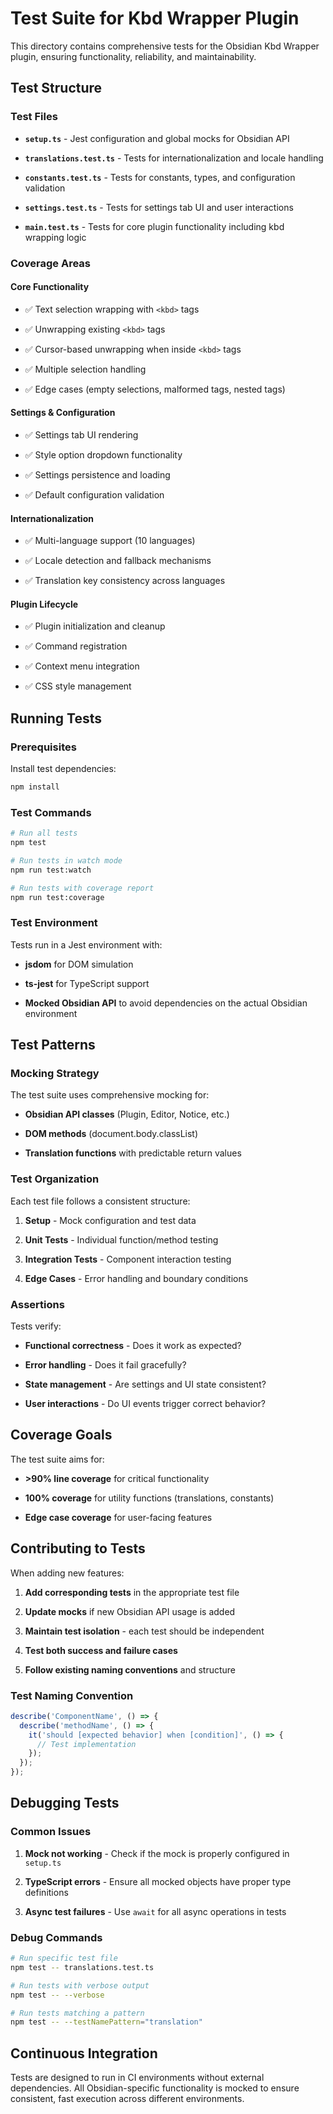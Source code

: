 # Test Suite for Kbd Wrapper Plugin

This directory contains comprehensive tests for the Obsidian Kbd Wrapper plugin, ensuring functionality, reliability, and maintainability.

## Test Structure

### Test Files

- **`setup.ts`** - Jest configuration and global mocks for Obsidian API

- **`translations.test.ts`** - Tests for internationalization and locale handling

- **`constants.test.ts`** - Tests for constants, types, and configuration validation

- **`settings.test.ts`** - Tests for settings tab UI and user interactions

- **`main.test.ts`** - Tests for core plugin functionality including kbd wrapping logic

### Coverage Areas

#### Core Functionality

- ✅ Text selection wrapping with `<kbd>` tags

- ✅ Unwrapping existing `<kbd>` tags

- ✅ Cursor-based unwrapping when inside `<kbd>` tags

- ✅ Multiple selection handling

- ✅ Edge cases (empty selections, malformed tags, nested tags)

#### Settings & Configuration

- ✅ Settings tab UI rendering

- ✅ Style option dropdown functionality

- ✅ Settings persistence and loading

- ✅ Default configuration validation

#### Internationalization

- ✅ Multi-language support (10 languages)

- ✅ Locale detection and fallback mechanisms

- ✅ Translation key consistency across languages

#### Plugin Lifecycle

- ✅ Plugin initialization and cleanup

- ✅ Command registration

- ✅ Context menu integration

- ✅ CSS style management

## Running Tests

### Prerequisites

Install test dependencies:

```bash
npm install
```

### Test Commands

```bash
# Run all tests
npm test

# Run tests in watch mode
npm run test:watch

# Run tests with coverage report
npm run test:coverage
```

### Test Environment

Tests run in a Jest environment with:

- **jsdom** for DOM simulation

- **ts-jest** for TypeScript support

- **Mocked Obsidian API** to avoid dependencies on the actual Obsidian environment

## Test Patterns

### Mocking Strategy

The test suite uses comprehensive mocking for:

- **Obsidian API classes** (Plugin, Editor, Notice, etc.)

- **DOM methods** (document.body.classList)

- **Translation functions** with predictable return values

### Test Organization

Each test file follows a consistent structure:

1. **Setup** - Mock configuration and test data

2. **Unit Tests** - Individual function/method testing

3. **Integration Tests** - Component interaction testing

4. **Edge Cases** - Error handling and boundary conditions

### Assertions

Tests verify:

- **Functional correctness** - Does it work as expected?

- **Error handling** - Does it fail gracefully?

- **State management** - Are settings and UI state consistent?

- **User interactions** - Do UI events trigger correct behavior?

## Coverage Goals

The test suite aims for:

- **>90% line coverage** for critical functionality

- **100% coverage** for utility functions
(translations, constants)

- **Edge case coverage** for user-facing features

## Contributing to Tests

When adding new features:

1. **Add corresponding tests** in the appropriate test file

2. **Update mocks** if new Obsidian API usage is added

3. **Maintain test isolation** - each test should be independent

4. **Test both success and failure cases**

5. **Follow existing naming conventions** and structure

### Test Naming Convention

```typescript
describe('ComponentName', () => {
  describe('methodName', () => {
    it('should [expected behavior] when [condition]', () => {
      // Test implementation
    });
  });
});
```

## Debugging Tests

### Common Issues

1. **Mock not working** - Check if the mock is properly configured in `setup.ts`

2. **TypeScript errors** - Ensure all mocked objects have proper type definitions

3. **Async test failures** - Use `await` for all async operations in tests

### Debug Commands

```bash
# Run specific test file
npm test -- translations.test.ts

# Run tests with verbose output
npm test -- --verbose

# Run tests matching a pattern
npm test -- --testNamePattern="translation"
```

## Continuous Integration

Tests are designed to run in CI environments without external dependencies. All Obsidian-specific functionality is mocked to ensure consistent, fast execution across different environments.